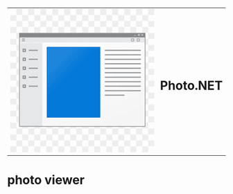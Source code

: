 <table align='center', width='100%'>
  <tr>
    <td align='left'>
      <img src='photo viewer/images/placeover.png'>
    </td>
    <td align='center'>
      <h1>Photo.NET</h1>
    </td>
  </tr>
</table>

# photo viewer
